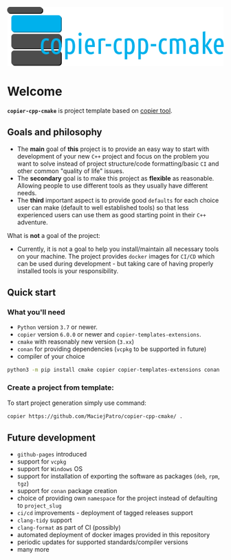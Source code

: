 ![copier-cpp-cmake](website/static/img/logo_2.svg)
# Welcome

**`copier-cpp-cmake`** is project template based on [copier tool](https://copier.readthedocs.io/en/stable/).

## Goals and philosophy

* The **main** goal of **this** project is to provide an easy way to start with development of your new `C++` project and focus on
the problem you want to solve instead of project structure/code formatting/basic `CI` and other common "quality of life"
issues. 
* The **secondary** goal is to make this project as **flexible** as reasonable. Allowing people to use different tools as they usually have different needs. 
* The **third** important aspect is to provide good `defaults` for each choice user can make (default to well established tools) so that less experienced users can use them as good starting point in their `C++` adventure.

What is **not** a goal of the project:
* Currently, it is not a goal to help you install/maintain all necessary tools on your machine. The project provides `docker` images for `CI/CD` which can be used during development - but taking care of having properly installed tools is your responsibility.

## Quick start

### What you'll need
- `Python` version `3.7` or newer.
- `copier` version `6.0.0` or newer and `copier-templates-extensions`.
- `cmake` with reasonably new version (`3.xx`)
- `conan` for providing dependencies (`vcpkg` to be supported in future)
- compiler of your choice
```bash
python3 -m pip install cmake copier copier-templates-extensions conan
```

### Create a project from template:

To start project generation simply use command:

```bash
copier https://github.com/MaciejPatro/copier-cpp-cmake/ .
```

## Future development

- `github-pages` introduced
- support for `vcpkg`
- support for `Windows` OS
- support for installation of exporting the software as packages (`deb`, `rpm`, `tgz`)
- support for `conan` package creation
- choice of providing own `namespace` for the project instead of defaulting to `project_slug`
- `ci/cd` improvements - deployment of tagged releases support
- `clang-tidy` support
- `clang-format` as part of CI (possibly)
- automated deployment of docker images provided in this repository
- periodic updates for supported standards/compiler versions
- many more
